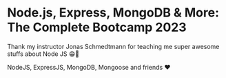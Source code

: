 # Node.js, Express, MongoDB & More: The Complete Bootcamp 2023

Thank my instructor Jonas Schmedtmann for teaching me super awesome stuffs about Node JS 😁🙏

NodeJS, ExpressJS, MongoDB, Mongoose and friends ❤️
